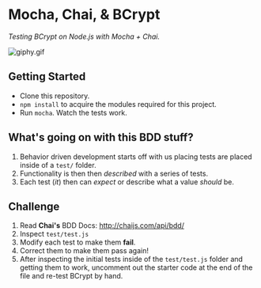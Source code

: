 # Mocha, Chai, & BCrypt

*Testing BCrypt on Node.js with Mocha + Chai.*

![giphy.gif](giphy.gif)

## Getting Started

* Clone this repository.
* `npm install` to acquire the modules required for this project.
* Run `mocha`. Watch the tests work.

## What's going on with this BDD stuff?

1. Behavior driven development starts off with us placing tests are placed inside of a `test/` folder.
2. Functionality is then then *described* with a series of tests.
3. Each test (*it*) then can *expect* or describe what a value *should* be.

## Challenge

1. Read **Chai's** BDD Docs: http://chaijs.com/api/bdd/
2. Inspect `test/test.js`
3. Modify each test to make them **fail**.
4. Correct them to make them pass again!
5. After inspecting the initial tests inside of the `test/test.js` folder and getting them to work, uncomment out the starter code at the end of the file and re-test BCrypt by hand.
